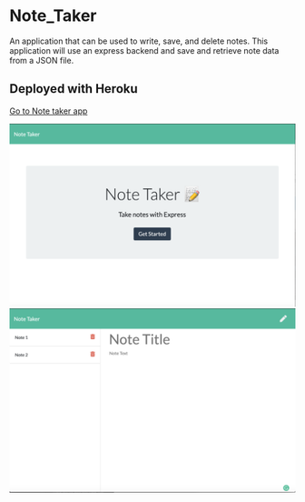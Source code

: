 # Note_Taker
An application that can be used to write, save, and delete notes. This application will use an express backend and save and retrieve note data from a JSON file.
## Deployed with Heroku
[Go to Note taker app](https://sleepy-thicket-93199.herokuapp.com/)

![Preview](public/assets/images/main_page.png)
![Preview2](public/assets/images/note_page.png)
